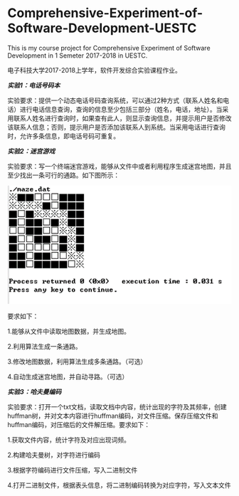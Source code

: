 # Comprehensive-Experiment-of-Software-Development-UESTC
This is my course project for Comprehensive Experiment of Software Development in 1 Semeter 2017-2018 in UESTC.

电子科技大学2017-2018上学年，软件开发综合实验课程作业。

***实验1：电话号码本***

实验要求：提供一个动态电话号码查询系统，可以通过2种方式（联系人姓名和电话）进行电话信息查询，查询的信息至少包括三部分（姓名，电话，地址）。当采用联系人姓名进行查询时，如果查有此人，则显示查询信息，并提示用户是否修改该联系人信息；否则，提示用户是否添加该联系人到系统。当采用电话进行查询时，允许多条信息，即电话号码可重复。

***实验2：迷宫游戏***

实验要求：写一个终端迷宫游戏，能够从文件中或者利用程序生成迷宫地图，并且至少找出一条可行的通路。如下图所示：

![这里随便写文字](https://github.com/TeraniteAK/Comprehensive-Experiment-of-Software-Development-UESTC/blob/master/1.png)

要求如下：

1.能够从文件中读取地图数据，并生成地图。

2.利用算法生成一条通路。

3.修改地图数据，利用算法生成多条通路。（可选）

4.自动生成迷宫地图，并自动寻路。（可选）

***实验3：哈夫曼编码***

实验要求：打开一个txt文档，读取文档中内容，统计出现的字符及其频率，创建huffman树，并对文本内容进行huffman编码，对文件压缩。保存压缩文件和huffman编码，对压缩后的文件解压缩。要求如下：

1.获取文件内容，统计字符及对应出现词频。

2.构建哈夫曼树，对字符进行编码

3.根据字符编码进行文件压缩，写入二进制文件

4.打开二进制文件，根据表头信息，将二进制编码转换为对应字符，写入文本文件
